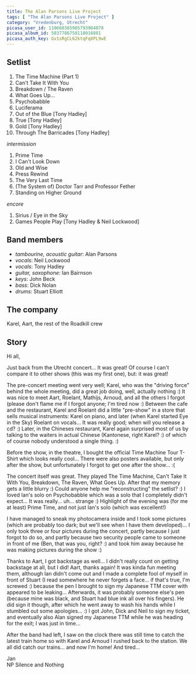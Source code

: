 ```yaml
---
title: The Alan Parsons Live Project
tags: [ "The Alan Parsons Live Project" ]
category: "Vredenburg, Utrecht"
picasa_user_id: 110660365905793904078
picasa_album_id: 5837786758118018881
picasa_auth_key: Gv1sRgCL62ktqFq8PL9wE
---
```

Setlist
-------
1. The Time Machine (Part 1)
1. Can't Take It With You
1. Breakdown / The Raven
1. What Goes Up...
1. Psychobabble
1. Luciferama
1. Out of the Blue [Tony Hadley]
1. True [Tony Hadley]
1. Gold [Tony Hadley]
1. Through The Barricades [Tony Hadley]

_intermission_

1. Prime Time
1. I Can't Look Down
1. Old and Wise
1. Press Rewind
1. The Very Last Time
1. (The System of) Doctor Tarr and Professor Fether
1. Standing on Higher Ground

_encore_

1. Sirius / Eye in the Sky
1. Games People Play [Tony Hadley & Neil Lockwood]

Band members
------------
* _tambourine, acoustic guitar_: Alan Parsons
* _vocals_: Neil Lockwood
* _vocals_: Tony Hadley
* _guitar, saxophone_: Ian Bairnson
* _keys_: John Beck
* _bass_: Dick Nolan
* _drums_: Stuart Elliott

The company
-----------
Karel, Aart, the rest of the Roadkill crew

Story
-----
Hi all,

Just back from the Utrecht concert... It was great! Of course I can't compare it to other shows (this was my first one), but: it was great!

The pre-concert meeting went very well; Karel, who was the "driving force" behind the whole meeting, did a great job doing, well, actually nothing :) It was nice to meet Aart, Roelant, Mathijs, Arnoud, and all the others I forgot (please don't flame me if I forgot anyone; I'm tired now :) Between the cafe and the restaurant, Karel and Roelant did a little "pre-show" in a store that sells musical instruments: Karel on piano, and later (when Karel started Eye in the Sky) Roelant on vocals... It was really good; when will you release a cd? :) Later, in the Chineses restaurant, Karel again surprised most of us by talking to the waiters in actual Chinese (Kantonese, right Karel? :) of which of course nobody understood a single thing. :)

Before the show, in the theatre, I bought the official Time Machine Tour T-Shirt which looks really cool... There were also posters available, but only after the show, but unfortunately I forgot to get one after the show... :(

The concert itself was great. They played The Time Machine, Can't Take It With You, Breakdown, The Raven, What Goes Up. After that my memory gets a little blurry :) Could anyone help me "reconstructing" the setlist? :) I loved Ian's solo on Psychobabble which was a solo that I completely didn't expect... It was really... uh... strange :) Highlight of the evening was (for me at least) Prime Time, and not just Ian's solo (which was excellent!)

I have managed to sneak my photocamera inside and I took some pictures (which are probably too dark; but we'll see when I have them developed)... I only took three or four pictures during the concert, partly because I just forgot to do so, and partly because two security people came to someone in front of me (Ben, that was you, right? :) and took him away because he was making pictures during the show :)

Thanks to Aart, I got backstage as well... I didn't really count on getting backstage at all, but I did! Aart, thanks again! It was kinda fun meeting them, although Ian didn't come out and I made a complete fool of myself in front of Stuart (I read somewhere he never forgets a face... if that's true, I'm screwed :) because the pen I brought to sign my Japanese TTM cover with appeared to be leaking... Afterwards, it was probably someone else's pen (because mine was black, and Stuart had blue ink all over his fingers). He did sign it though, after which he went away to wash his hands while I stumbled out some apologies... :) I got John, Dick and Neil to sign my ticket, and eventually also Alan signed my Japanese TTM while he was heading for the exit; I was just in time...

After the band had left, I saw on the clock there was still time to catch the latest train home so with Karel and Arnoud I rushed back to the station. We all did catch our trains... and now I'm home! And tired...

Jan
<br>
NP Silence and Nothing
